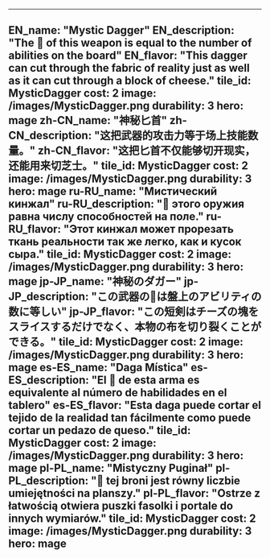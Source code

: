 ---

EN_name: "Mystic Dagger"
EN_description: "The 🔸 of this weapon is equal to the number of abilities on the board"
EN_flavor: "This dagger can cut through the fabric of reality just as well as it can cut through a block of cheese."
tile_id: MysticDagger
cost: 2
image: /images/MysticDagger.png
durability: 3
hero: mage
zh-CN_name: "神秘匕首"
zh-CN_description: "这把武器的攻击力等于场上技能数量。"
zh-CN_flavor: "这把匕首不仅能够切开现实，还能用来切芝士。"
tile_id: MysticDagger
cost: 2
image: /images/MysticDagger.png
durability: 3
hero: mage
ru-RU_name: "Мистический кинжал"
ru-RU_description: "🔸 этого оружия равна числу способностей на поле."
ru-RU_flavor: "Этот кинжал может прорезать ткань реальности так же легко, как и кусок сыра."
tile_id: MysticDagger
cost: 2
image: /images/MysticDagger.png
durability: 3
hero: mage
jp-JP_name: "神秘のダガー"
jp-JP_description: "この武器の🔸は盤上のアビリティの数に等しい"
jp-JP_flavor: "この短剣はチーズの塊をスライスするだけでなく、本物の布を切り裂くことができる。"
tile_id: MysticDagger
cost: 2
image: /images/MysticDagger.png
durability: 3
hero: mage
es-ES_name: "Daga Mística"
es-ES_description: "El 🔸 de esta arma es equivalente al número de habilidades en el tablero"
es-ES_flavor: "Esta daga puede cortar el tejido de la realidad tan fácilmente como puede cortar un pedazo de queso."
tile_id: MysticDagger
cost: 2
image: /images/MysticDagger.png
durability: 3
hero: mage
pl-PL_name: "Mistyczny Puginał"
pl-PL_description: "🔸 tej broni jest równy liczbie umiejętności na planszy."
pl-PL_flavor: "Ostrze z łatwością otwiera puszki fasolki i portale do innych wymiarów."
tile_id: MysticDagger
cost: 2
image: /images/MysticDagger.png
durability: 3
hero: mage
---